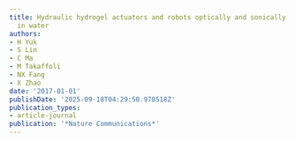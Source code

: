 ```yaml
---
title: Hydraulic hydrogel actuators and robots optically and sonically camouflaged
  in water
authors:
- H Yuk
- S Lin
- C Ma
- M Takaffoli
- NX Fang
- X Zhao
date: '2017-01-01'
publishDate: '2025-09-18T04:29:50.970518Z'
publication_types:
- article-journal
publication: '*Nature Communications*'
---
```

